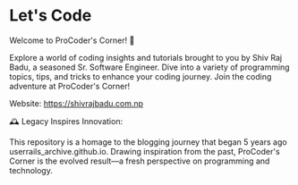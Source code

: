 # Let's Code

Welcome to ProCoder's Corner! 👋

Explore a world of coding insights and tutorials brought to you by Shiv Raj Badu, a seasoned Sr. Software Engineer. Dive into a variety of programming topics, tips, and tricks to enhance your coding journey. Join the coding adventure at ProCoder's Corner!

Website: https://shivrajbadu.com.np

🕰️ Legacy Inspires Innovation:

This repository is a homage to the blogging journey that began 5 years ago userrails_archive.github.io. Drawing inspiration from the past, ProCoder's Corner is the evolved result—a fresh perspective on programming and technology.

